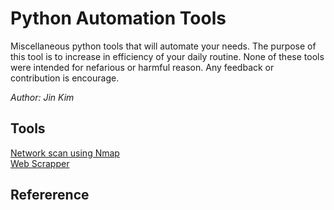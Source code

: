 # Python Automation Tools
Miscellaneous python tools that will automate your needs. The purpose of this tool is to increase in efficiency of your daily routine. None of these tools were intended for nefarious or harmful reason. Any feedback or contribution is encourage.

*Author: Jin Kim*

## Tools 
[Network scan using Nmap](./network_scan)  
[Web Scrapper](./web_scraper)  

## Refererence


